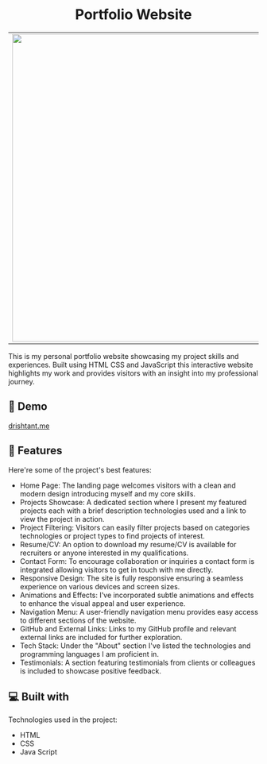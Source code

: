 <h1 align="center" id="title">Portfolio Website</h1>


<table>
  <tr>
     <td><img src="https://user-images.githubusercontent.com/77199373/206863238-8755c561-9a3c-4051-addb-a02a0ce5602e.jpg" width=620 height=620></td>
    <td><img src="[https://user-images.githubusercontent.com/77199373/206803824-219c9b4d-2369-4ef0-97f0-253a06ec9eef.jpg](https://github.com/Drishtantranjan/Drishtant-Portfolio/assets/84273332/f41a14a4-9536-4652-8047-977aedb8fc00)" width=300 height=600></td>

  </tr>

</table>
<p id="description">This is my personal portfolio website showcasing my project skills and experiences. Built using HTML CSS and JavaScript this interactive website highlights my work and provides visitors with an insight into my professional journey.</p>

<h2>🚀 Demo</h2>

[drishtant.me](https://drishtant.me/)

  
  
<h2>🧐 Features</h2>

Here're some of the project's best features:

*   Home Page: The landing page welcomes visitors with a clean and modern design introducing myself and my core skills.
*   Projects Showcase: A dedicated section where I present my featured projects each with a brief description technologies used and a link to view the project in action.
*   Project Filtering: Visitors can easily filter projects based on categories technologies or project types to find projects of interest.
*   Resume/CV: An option to download my resume/CV is available for recruiters or anyone interested in my qualifications.
*   Contact Form: To encourage collaboration or inquiries a contact form is integrated allowing visitors to get in touch with me directly.
*   Responsive Design: The site is fully responsive ensuring a seamless experience on various devices and screen sizes.
*   Animations and Effects: I've incorporated subtle animations and effects to enhance the visual appeal and user experience.
*   Navigation Menu: A user-friendly navigation menu provides easy access to different sections of the website.
*   GitHub and External Links: Links to my GitHub profile and relevant external links are included for further exploration.
*   Tech Stack: Under the "About" section I've listed the technologies and programming languages I am proficient in.
*   Testimonials: A section featuring testimonials from clients or colleagues is included to showcase positive feedback.

 
  
<h2>💻 Built with</h2>

Technologies used in the project:

*   HTML
*   CSS
*   Java Script
